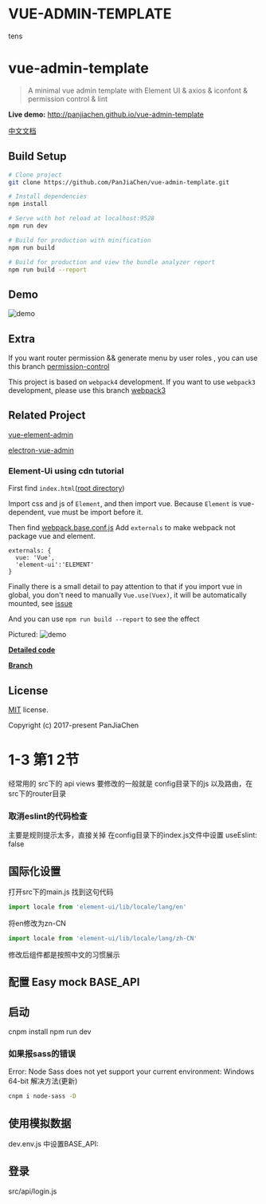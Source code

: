
# VUE-ADMIN-TEMPLATE
tens

# vue-admin-template

> A minimal vue admin template with Element UI & axios & iconfont & permission control & lint

**Live demo:** http://panjiachen.github.io/vue-admin-template

[中文文档](https://github.com/PanJiaChen/vue-admin-template/blob/master/README-zh.md)

## Build Setup

```bash
# Clone project
git clone https://github.com/PanJiaChen/vue-admin-template.git

# Install dependencies
npm install

# Serve with hot reload at localhost:9528
npm run dev

# Build for production with minification
npm run build

# Build for production and view the bundle analyzer report
npm run build --report
```

## Demo

![demo](https://github.com/PanJiaChen/PanJiaChen.github.io/blob/master/images/demo.gif)

## Extra

If you want router permission && generate menu by user roles , you can use this branch [permission-control](https://github.com/PanJiaChen/vue-admin-template/tree/permission-control)

This project is based on `webpack4` development. If you want to use `webpack3` development, please use this branch [webpack3](https://github.com/PanJiaChen/vue-admin-template/tree/webpack3)

## Related Project

[vue-element-admin](https://github.com/PanJiaChen/vue-element-admin)

[electron-vue-admin](https://github.com/PanJiaChen/electron-vue-admin)

### Element-Ui using cdn tutorial

First find `index.html`([root directory](https://github.com/PanJiaChen/vue-admin-template/blob/element-ui-cdn/index.html))

Import css and js of `Element`, and then import vue. Because `Element` is vue-dependent, vue must be import before it.

Then find [webpack.base.conf.js](https://github.com/PanJiaChen/vue-admin-template/blob/element-ui-cdn/build/webpack.base.conf.js)
Add `externals` to make webpack not package vue and element.

```
externals: {
  vue: 'Vue',
  'element-ui':'ELEMENT'
}
```

Finally there is a small detail to pay attention to that if you import vue in global, you don't need to manually `Vue.use(Vuex)`, it will be automatically mounted, see
[issue](https://github.com/vuejs/vuex/issues/731)

And you can use `npm run build --report` to see the effect

Pictured:
![demo](https://panjiachen.github.io/images/element-cdn.png)

**[Detailed code](https://github.com/PanJiaChen/vue-admin-template/commit/746aff560932704ae821f82f10b8b2a9681d5177)**

**[Branch](https://github.com/PanJiaChen/vue-admin-template/tree/element-ui-cdn)**

## License

[MIT](https://github.com/PanJiaChen/vue-admin-template/blob/master/LICENSE) license.

Copyright (c) 2017-present PanJiaChen


# 1-3 第1 2节
经常用的
  src下的
    api
    views
要修改的一般就是
  config目录下的js
  以及路由，在src下的router目录

### 取消eslint的代码检查
  主要是规则提示太多，直接关掉
    在config目录下的index.js文件中设置
    useEslint: false

## 国际化设置
打开src下的main.js 找到这句代码
```js
import locale from 'element‐ui/lib/locale/lang/en'
```

将en修改为zn-CN
```js
import locale from 'element‐ui/lib/locale/lang/zh‐CN'
```
修改后组件都是按照中文的习惯展示

## 配置 Easy mock BASE_API


## 启动
cnpm install
npm run dev

### 如果报sass的错误
Error: Node Sass does not yet support your current environment: Windows 64-bit
解决方法(更新)
```bash
cnpm i node-sass -D
```

## 使用模拟数据
dev.env.js 中设置BASE_API:

## 登录
src/api/login.js


